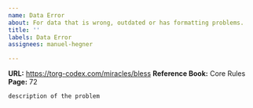 ```yaml
---
name: Data Error
about: For data that is wrong, outdated or has formatting problems.
title: ''
labels: Data Error
assignees: manuel-hegner

---
```


**URL:** https://torg-codex.com/miracles/bless
**Reference Book:** Core Rules
**Page:** 72
~~~
description of the problem
